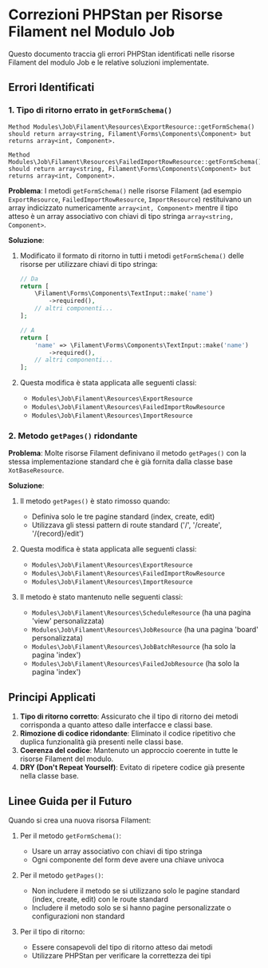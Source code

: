 # Correzioni PHPStan per Risorse Filament nel Modulo Job

Questo documento traccia gli errori PHPStan identificati nelle risorse Filament del modulo Job e le relative soluzioni implementate.

## Errori Identificati

### 1. Tipo di ritorno errato in `getFormSchema()`

```
Method Modules\Job\Filament\Resources\ExportResource::getFormSchema() should return array<string, Filament\Forms\Components\Component> but returns array<int, Component>.
```

```
Method Modules\Job\Filament\Resources\FailedImportRowResource::getFormSchema() should return array<string, Filament\Forms\Components\Component> but returns array<int, Component>.
```

**Problema**: I metodi `getFormSchema()` nelle risorse Filament (ad esempio `ExportResource`, `FailedImportRowResource`, `ImportResource`) restituivano un array indicizzato numericamente `array<int, Component>` mentre il tipo atteso è un array associativo con chiavi di tipo stringa `array<string, Component>`.

**Soluzione**:
1. Modificato il formato di ritorno in tutti i metodi `getFormSchema()` delle risorse per utilizzare chiavi di tipo stringa:
   ```php
   // Da
   return [
       \Filament\Forms\Components\TextInput::make('name')
           ->required(),
       // altri componenti...
   ];
   
   // A
   return [
       'name' => \Filament\Forms\Components\TextInput::make('name')
           ->required(),
       // altri componenti...
   ];
   ```

2. Questa modifica è stata applicata alle seguenti classi:
   - `Modules\Job\Filament\Resources\ExportResource`
   - `Modules\Job\Filament\Resources\FailedImportRowResource`
   - `Modules\Job\Filament\Resources\ImportResource`

### 2. Metodo `getPages()` ridondante

**Problema**: Molte risorse Filament definivano il metodo `getPages()` con la stessa implementazione standard che è già fornita dalla classe base `XotBaseResource`.

**Soluzione**:
1. Il metodo `getPages()` è stato rimosso quando:
   - Definiva solo le tre pagine standard (index, create, edit)
   - Utilizzava gli stessi pattern di route standard ('/', '/create', '/{record}/edit')

2. Questa modifica è stata applicata alle seguenti classi:
   - `Modules\Job\Filament\Resources\ExportResource`
   - `Modules\Job\Filament\Resources\FailedImportRowResource`
   - `Modules\Job\Filament\Resources\ImportResource`

3. Il metodo è stato mantenuto nelle seguenti classi:
   - `Modules\Job\Filament\Resources\ScheduleResource` (ha una pagina 'view' personalizzata)
   - `Modules\Job\Filament\Resources\JobResource` (ha una pagina 'board' personalizzata)
   - `Modules\Job\Filament\Resources\JobBatchResource` (ha solo la pagina 'index')
   - `Modules\Job\Filament\Resources\FailedJobResource` (ha solo la pagina 'index')

## Principi Applicati

1. **Tipo di ritorno corretto**: Assicurato che il tipo di ritorno dei metodi corrisponda a quanto atteso dalle interfacce e classi base.
2. **Rimozione di codice ridondante**: Eliminato il codice ripetitivo che duplica funzionalità già presenti nelle classi base.
3. **Coerenza del codice**: Mantenuto un approccio coerente in tutte le risorse Filament del modulo.
4. **DRY (Don't Repeat Yourself)**: Evitato di ripetere codice già presente nella classe base.

## Linee Guida per il Futuro

Quando si crea una nuova risorsa Filament:

1. Per il metodo `getFormSchema()`:
   - Usare un array associativo con chiavi di tipo stringa
   - Ogni componente del form deve avere una chiave univoca

2. Per il metodo `getPages()`:
   - Non includere il metodo se si utilizzano solo le pagine standard (index, create, edit) con le route standard
   - Includere il metodo solo se si hanno pagine personalizzate o configurazioni non standard

3. Per il tipo di ritorno:
   - Essere consapevoli del tipo di ritorno atteso dai metodi
   - Utilizzare PHPStan per verificare la correttezza dei tipi 